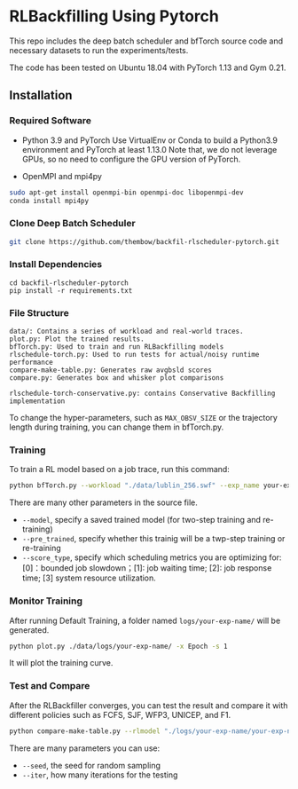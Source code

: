 # RLBackfilling Using Pytorch
This repo includes the deep batch scheduler and bfTorch source code and necessary datasets to run the experiments/tests. 

The code has been tested on Ubuntu 18.04 with PyTorch 1.13 and Gym 0.21. 

## Installation
### Required Software
* Python 3.9 and PyTorch
Use VirtualEnv or Conda to build a Python3.9 environment and PyTorch at least 1.13.0
Note that, we do not leverage GPUs, so no need to configure the GPU version of PyTorch.

* OpenMPI and mpi4py
```bash
sudo apt-get install openmpi-bin openmpi-doc libopenmpi-dev
conda install mpi4py
```

### Clone Deep Batch Scheduler
```bash
git clone https://github.com/thembow/backfil-rlscheduler-pytorch.git
```

### Install Dependencies
```shell script
cd backfil-rlscheduler-pytorch
pip install -r requirements.txt
```

### File Structure

```
data/: Contains a series of workload and real-world traces.
plot.py: Plot the trained results.
bfTorch.py: Used to train and run RLBackfilling models
rlschedule-torch.py: Used to run tests for actual/noisy runtime performance
compare-make-table.py: Generates raw avgbsld scores
compare.py: Generates box and whisker plot comparisons

rlschedule-torch-conservative.py: contains Conservative Backfilling implementation
```

To change the hyper-parameters, such as `MAX_OBSV_SIZE` or the trajectory length during training, you can change them in bfTorch.py.

### Training
To train a RL model based on a job trace, run this command:
```bash
python bfTorch.py --workload "./data/lublin_256.swf" --exp_name your-exp-name --trajs 500 --seed 0 --cpu 4
```

There are many other parameters in the source file.
* `--model`, specify a saved trained model (for two-step training and re-training)
* `--pre_trained`, specify whether this trainig will be a twp-step training or re-training
* `--score_type`, specify which scheduling metrics you are optimizing for: [0]：bounded job slowdown；[1]: job waiting time; [2]: job response time; [3] system resource utilization.

### Monitor Training 

After running Default Training, a folder named `logs/your-exp-name/` will be generated. 

```bash
python plot.py ./data/logs/your-exp-name/ -x Epoch -s 1
```

It will plot the training curve.

### Test and Compare

After the RLBackfiller converges, you can test the result and compare it with different policies such as FCFS, SJF, WFP3, UNICEP, and F1.

```bash
python compare-make-table.py --rlmodel "./logs/your-exp-name/your-exp-name_s0/" --workload "./data/lublin_256.swf" --len 2048 --iter 10
```
There are many parameters you can use:
* `--seed`, the seed for random sampling
* `--iter`, how many iterations for the testing
